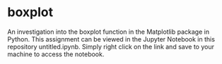 # boxplot

An investigation into the boxplot function in the Matplotlib package in Python. This assignment can be viewed in the Jupyter Notebook in this repository untitled.ipynb. Simply right click on the link and save to your machine to access the notebook.
